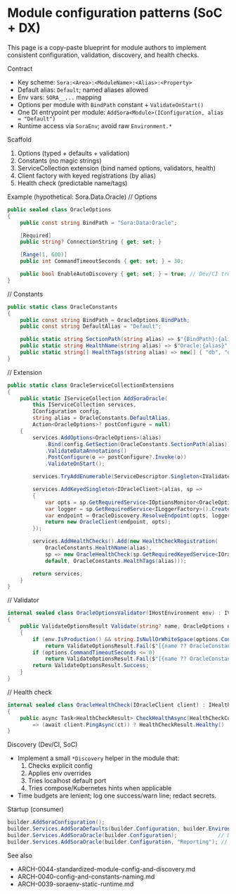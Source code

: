 ﻿# Module configuration patterns (SoC + DX)

This page is a copy-paste blueprint for module authors to implement consistent configuration, validation, discovery, and health checks.

Contract
- Key scheme: `Sora:<Area>:<ModuleName>:<Alias>:<Property>`
- Default alias: `Default`; named aliases allowed
- Env vars: `SORA__...` mapping
- Options per module with `BindPath` constant + `ValidateOnStart()`
- One DI entrypoint per module: `AddSora<Module>(IConfiguration, alias = "Default")`
- Runtime access via `SoraEnv`; avoid raw `Environment.*`

Scaffold
1) Options (typed + defaults + validation)
2) Constants (no magic strings)
3) ServiceCollection extension (bind named options, validators, health)
4) Client factory with keyed registrations (by alias)
5) Health check (predictable name/tags)

Example (hypothetical: Sora.Data.Oracle)
// Options
```csharp
public sealed class OracleOptions
{
    public const string BindPath = "Sora:Data:Oracle";

    [Required]
    public string? ConnectionString { get; set; }

    [Range(1, 600)]
    public int CommandTimeoutSeconds { get; set; } = 30;

    public bool EnableAutoDiscovery { get; set; } = true; // Dev/CI true; Prod false
}
```

// Constants
```csharp
public static class OracleConstants
{
    public const string BindPath = OracleOptions.BindPath;
    public const string DefaultAlias = "Default";

    public static string SectionPath(string alias) => $"{BindPath}:{alias}";
    public static string HealthName(string alias) => $"Oracle:{alias}";
    public static string[] HealthTags(string alias) => new[] { "db", "oracle", alias };
}
```

// Extension
```csharp
public static class OracleServiceCollectionExtensions
{
    public static IServiceCollection AddSoraOracle(
        this IServiceCollection services,
        IConfiguration config,
        string alias = OracleConstants.DefaultAlias,
        Action<OracleOptions>? postConfigure = null)
    {
        services.AddOptions<OracleOptions>(alias)
            .Bind(config.GetSection(OracleConstants.SectionPath(alias)))
            .ValidateDataAnnotations()
            .PostConfigure(o => postConfigure?.Invoke(o))
            .ValidateOnStart();

        services.TryAddEnumerable(ServiceDescriptor.Singleton<IValidateOptions<OracleOptions>, OracleOptionsValidator>());

        services.AddKeyedSingleton<IOracleClient>(alias, sp =>
        {
            var opts = sp.GetRequiredService<IOptionsMonitor<OracleOptions>>().Get(alias);
            var logger = sp.GetRequiredService<ILoggerFactory>().CreateLogger("Oracle");
            var endpoint = OracleDiscovery.ResolveEndpoint(opts, logger); // implement discovery per module
            return new OracleClient(endpoint, opts);
        });

        services.AddHealthChecks().Add(new HealthCheckRegistration(
            OracleConstants.HealthName(alias),
            sp => new OracleHealthCheck(sp.GetRequiredKeyedService<IOracleClient>(alias)),
            default, OracleConstants.HealthTags(alias)));

        return services;
    }
}
```

// Validator
```csharp
internal sealed class OracleOptionsValidator(IHostEnvironment env) : IValidateOptions<OracleOptions>
{
    public ValidateOptionsResult Validate(string? name, OracleOptions options)
    {
        if (env.IsProduction() && string.IsNullOrWhiteSpace(options.ConnectionString))
            return ValidateOptionsResult.Fail($"[{name ?? OracleConstants.DefaultAlias}] ConnectionString is required in Production.");
        if (options.CommandTimeoutSeconds <= 0)
            return ValidateOptionsResult.Fail($"[{name ?? OracleConstants.DefaultAlias}] CommandTimeoutSeconds must be > 0.");
        return ValidateOptionsResult.Success;
    }
}
```

// Health check
```csharp
internal sealed class OracleHealthCheck(IOracleClient client) : IHealthCheck
{
    public async Task<HealthCheckResult> CheckHealthAsync(HealthCheckContext context, CancellationToken ct = default)
        => (await client.PingAsync(ct)) ? HealthCheckResult.Healthy() : HealthCheckResult.Unhealthy("Oracle ping failed");
}
```

Discovery (Dev/CI, SoC)
- Implement a small `*Discovery` helper in the module that:
  1) Checks explicit config
  2) Applies env overrides
  3) Tries localhost default port
  4) Tries compose/Kubernetes hints when applicable
- Time budgets are lenient; log one success/warn line; redact secrets.

Startup (consumer)
```csharp
builder.AddSoraConfiguration();
builder.Services.AddSoraDefaults(builder.Configuration, builder.Environment);
builder.Services.AddSoraOracle(builder.Configuration);             // Default
builder.Services.AddSoraOracle(builder.Configuration, "Reporting"); // Named alias
```

See also
- ARCH-0044-standardized-module-config-and-discovery.md
- ARCH-0040-config-and-constants-naming.md
- ARCH-0039-soraenv-static-runtime.md
